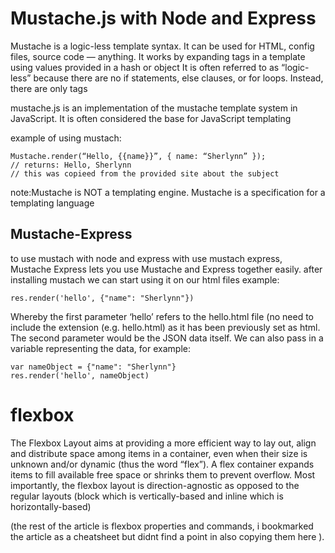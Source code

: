 # Mustache.js with Node and Express
Mustache is a logic-less template syntax. It can be used for HTML, config files, source code — anything. It works by expanding tags in a template using values provided in a hash or object 
It is often referred to as “logic-less” because there are no if statements, else clauses, or for loops. Instead, there are only tags

mustache.js is an implementation of the mustache template system in JavaScript. It is often considered the base for JavaScript templating 

example of using mustach:

```
Mustache.render(“Hello, {{name}}”, { name: “Sherlynn” });
// returns: Hello, Sherlynn
// this was copieed from the provided site about the subject

``` 
note:Mustache is NOT a templating engine. Mustache is a specification for a templating language 

## Mustache-Express 
to use mustach with node and express with use mustach express, Mustache Express lets you use Mustache and Express together easily.
after installing mustach we can start using it on our html files 
example: 
```
res.render('hello', {"name": "Sherlynn"})

```
Whereby the first parameter ‘hello’ refers to the hello.html file (no need to include the extension (e.g. hello.html) as it has been previously set as html.
The second parameter would be the JSON data itself. We can also pass in a variable representing the data, for example:

```
var nameObject = {"name": "Sherlynn"}
res.render('hello', nameObject)

```

# flexbox
The Flexbox Layout aims at providing a more efficient way to lay out, align and distribute space among items in a container, even when their size is unknown and/or dynamic (thus the word “flex”).
A flex container expands items to fill available free space or shrinks them to prevent overflow.
Most importantly, the flexbox layout is direction-agnostic as opposed to the regular layouts (block which is vertically-based and inline which is horizontally-based)

(the rest of the article is flexbox properties and commands, i bookmarked the article as a cheatsheet but didnt find a point in also copying them here ).
